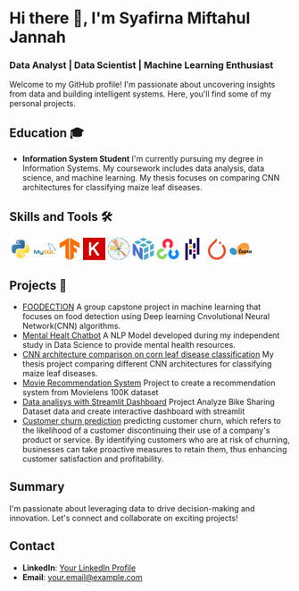 # Hi there 👋, I'm Syafirna Miftahul Jannah

### Data Analyst | Data Scientist | Machine Learning Enthusiast

Welcome to my GitHub profile! I'm passionate about uncovering insights from data and building intelligent systems. Here, you'll find some of my personal projects.

## Education 🎓
- **Information System Student**
  I'm currently pursuing my degree in Information Systems. My coursework includes data analysis, data science, and machine learning. My thesis focuses on comparing CNN architectures for classifying maize leaf diseases.

## Skills and Tools 🛠️

<img src="https://raw.githubusercontent.com/devicons/devicon/master/icons/python/python-original.svg" alt="Python" width="40" height="40"> <img src="https://raw.githubusercontent.com/devicons/devicon/master/icons/mysql/mysql-original-wordmark.svg" alt="MySQL" width="40" height="40"> 
<img src="https://raw.githubusercontent.com/devicons/devicon/master/icons/tensorflow/tensorflow-original.svg" alt="Tensorflow" width="40" height="40"> 
<img src="https://raw.githubusercontent.com/devicons/devicon/master/icons/keras/keras-original.svg" alt="Keras" width="40" height="40"> <img src="https://raw.githubusercontent.com/devicons/devicon/master/icons/matplotlib/matplotlib-original.svg" alt="Matplotlib" width="40" height="40"> 
<img src="https://raw.githubusercontent.com/devicons/devicon/master/icons/numpy/numpy-original.svg" alt="Numpy" width="40" height="40"> 
<img src="https://raw.githubusercontent.com/devicons/devicon/master/icons/opencv/opencv-original.svg" alt="OpenCV" width="40" height="40"> 
<img src="https://raw.githubusercontent.com/devicons/devicon/master/icons/pandas/pandas-original.svg" alt="Pandas" width="40" height="40"> 
<img src="https://raw.githubusercontent.com/devicons/devicon/master/icons/pytorch/pytorch-original.svg" alt="PyTorch" width="40" height="40"> 
<img src="https://raw.githubusercontent.com/devicons/devicon/master/icons/scikitlearn/scikitlearn-original.svg" alt="scikit-learn" width="40" height="40">

## Projects 🚀

* [FOODECTION](https://github.com/hildazaqya/project-capstone) A group capstone project in machine learning that focuses on food detection using Deep learning Cnvolutional Neural Network(CNN) algorithms.
* [Mental Healt Chatbot](https://github.com/Smjfirna/Mental-Health-Chatbot) A NLP Model developed during my independent study in Data Science to provide mental health resources.
* [CNN architecture comparison on corn leaf disease classification](https://github.com/Smjfirna/Arsitektur-Compration) My thesis project comparing different CNN architectures for classifying maize leaf diseases.
* [Movie Recommendation System](https://github.com/Smjfirna/Movie_recommendation-system) Project to create a recommendation system from Movielens 100K dataset
* [Data analisys with Streamlit Dashboard](https://github.com/Smjfirna/Bike-Sharing-Data-Analisys) Project Analyze Bike Sharing Dataset data and create interactive dashboard with streamlit
* [Customer churn prediction](https://github.com/Smjfirna/Customer-churn-prediction) predicting customer churn, which refers to the likelihood of a customer discontinuing their use of a company's product or service. By identifying customers who are at risk of churning, businesses can take proactive measures to retain them, thus enhancing customer satisfaction and profitability.
  
## Summary
I'm passionate about leveraging data to drive decision-making and innovation. Let's connect and collaborate on exciting projects!

## Contact
- **LinkedIn**: [Your LinkedIn Profile](https://www.linkedin.com/in/syafirnamiftahuljannah/)
- **Email**: [your.email@example.com](syafirnamiftahuljannah1@gmail.com)

